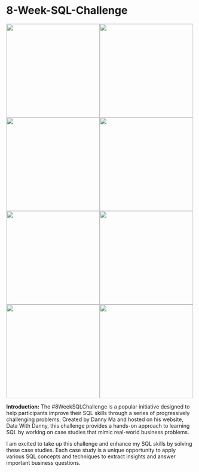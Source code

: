 # 8-Week-SQL-Challenge

<img src="https://8weeksqlchallenge.com/images/case-study-designs/1.png" width="250" height="250"><img src="https://8weeksqlchallenge.com/images/case-study-designs/2.png" width="250" height="250"><img src="https://8weeksqlchallenge.com/images/case-study-designs/3.png" width="250" height="250"><img src="https://8weeksqlchallenge.com/images/case-study-designs/4.png" width="250" height="250"><img src="https://8weeksqlchallenge.com/images/case-study-designs/5.png" width="250" height="250"><img src="https://8weeksqlchallenge.com/images/case-study-designs/6.png" width="250" height="250"><img src="https://8weeksqlchallenge.com/images/case-study-designs/7.png" width="250" height="250"><img src="https://8weeksqlchallenge.com/images/case-study-designs/8.png" width="250" height="250">

**Introduction:**
The #8WeekSQLChallenge is a popular initiative designed to help participants improve their SQL skills through a series of progressively challenging problems. Created by Danny Ma and hosted on his website, Data With Danny, this challenge provides a hands-on approach to learning SQL by working on case studies that mimic real-world business problems.

I am excited to take up this challenge and enhance my SQL skills by solving these case studies. Each case study is a unique opportunity to apply various SQL concepts and techniques to extract insights and answer important business questions.
